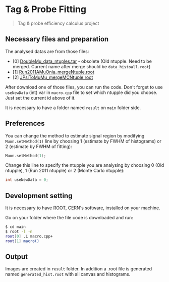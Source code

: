 # Tag & Probe Fitting

> Tag &amp; probe efficiency calculus project

## Necessary files and preparation

The analysed datas are from those files:
* [0] [DoubleMu_data_ntuples.tar]() - obsolete (Old ntupple. Need to be merged. Current name after merge should be `data_histoall.root`)
* [1] [Run2011AMuOnia_mergeNtuple.root]()
* [2] [JPsiToMuMu_mergeMCNtuple.root]()

After download one of those files, you can run the code. Don't forget to use `useNewData` (int) var in `macro.cpp` file to set which ntupple did you choose. Just set the current id above of it.

It is necessary to have a folder named `result` on `main` folder side.

## Preferences

You can change the method to estimate signal region by modifying `Muon.setMethod(1)` line by choosing 1 (estimate by FWHM of histograms) or 2 (estimate by FWHM of fitting):

```cpp
Muon.setMethod(1);
```

Change this line to specify the ntupple you are analysing by choosing 0 (Old ntupple), 1 (Run 2011 ntupple) or 2 (Monte Carlo ntupple):

```cpp
int useNewData = 0;
```

## Development setting

It is necessary to have [ROOT](https://root.cern.ch/root/html534/guides/users-guide/InstallandBuild.html), CERN's software, installed on your machine.

Go on your folder where the file code is downloaded and run:

```sh
$ cd main
$ root -l -n
root[0] .L macro.cpp+
root[1] macro()
```

## Output
Images are created in `result` folder. In addition a .root file is generated named `generated_hist.root` with all canvas and histograms.

